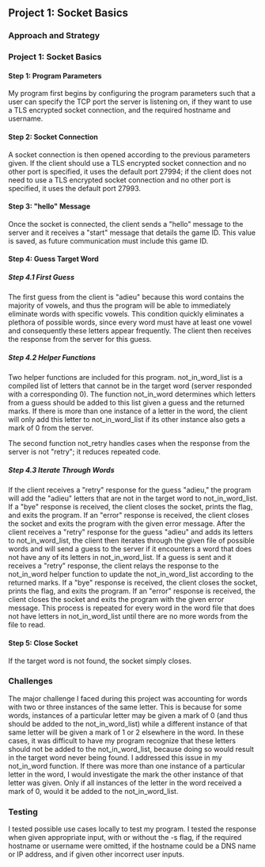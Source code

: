 ## Project 1: Socket Basics

### Approach and Strategy

### Project 1: Socket Basics
#### Step 1: Program Parameters
My program first begins by configuring the program parameters such that a user can specify the TCP port the server is listening on, if they want to use a TLS encrypted socket connection, and the required hostname and username.

#### Step 2: Socket Connection 
A socket connection is then opened according to the previous parameters given. If the client should use a TLS encrypted socket connection and no other port is specified, it uses the default port 27994; if the client does not need to use a TLS encrypted socket connection and no other port is specified, it uses the default port 27993.

#### Step 3: "hello" Message
Once the socket is connected, the client sends a "hello" message to the server and it receives a "start" message that details the game ID. This value is saved, as future communication must include this game ID.

#### Step 4: Guess Target Word 
##### Step 4.1 First Guess
The first guess from the client is "adieu" because this word contains the majority of vowels, and thus the program will be able to immediately eliminate words with specific vowels. This condition quickly eliminates a plethora of possible words, since every word must have at least one vowel and consequently these letters appear frequently. The client then receives the response from the server for this guess.
##### Step 4.2 Helper Functions
Two helper functions are included for this program. not_in_word_list is a compiled list of letters that cannot be in the target word (server responded with a corresponding 0). The function not_in_word determines which letters from a guess should be added to this list given a guess and the returned marks. If there is more than one instance of a letter in the word, the client will only add this letter to not_in_word_list if its other instance also gets a mark of 0 from the server.

The second function not_retry handles cases when the response from the server is not "retry"; it reduces repeated code.
##### Step 4.3 Iterate Through Words
If the client receives a "retry" response for the guess "adieu," the program will add the "adieu" letters that are not in the target word to not_in_word_list. If a "bye" response is received, the client closes the socket, prints the flag, and exits the program. If an "error" response is received, the client closes the socket and exits the program with the given error message.
After the client receives a "retry" response for the guess "adieu" and adds its letters to not_in_word_list, the client then iterates through the given file of possible words and will send a guess to the server if it encounters a word that does not have any of its letters in not_in_word_list. If a guess is sent and it receives a "retry" response, the client relays the response to the not_in_word helper function to update the not_in_word_list according to the returned marks. If a "bye" response is received, the client closes the socket, prints the flag, and exits the program. If an "error" response is received, the client closes the socket and exits the program with the given error message. 
This process is repeated for every word in the word file that does not have letters in not_in_word_list until there are no more words from the file to read.
#### Step 5: Close Socket
If the target word is not found, the socket simply closes.


### Challenges
The major challenge I faced during this project was accounting for words with two or three instances of the same letter. This is because for some words, instances of a particular letter may be given a mark of 0 (and thus should be added to the not_in_word_list) while a different instance of that same letter will be given a mark of 1 or 2 elsewhere in the word. In these cases, it was difficult to have my program recognize that these letters should not be added to the not_in_word_list, because doing so would result in the target word never being found. 
I addressed this issue in my not_in_word function. If there was more than one instance of a particular letter in the word, I would investigate the mark the other instance of that letter was given. Only if all instances of the letter in the word received a mark of 0, would it be added to the not_in_word_list.


### Testing
I tested possible use cases locally to test my program. I tested the response when given appropriate input, with or without the -s flag, if the required hostname or username were omitted, if the hostname could be a DNS name or IP address, and if given other incorrect user inputs. 
